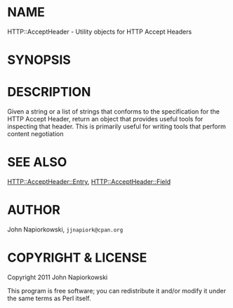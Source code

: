# NAME

HTTP::AcceptHeader - Utility objects for HTTP Accept Headers

# SYNOPSIS

# DESCRIPTION

Given a string or a list of strings that conforms to the specification for the
HTTP Accept Header, return an object that provides useful tools for inspecting
that header.  This is primarily useful for writing tools that perform content
negotiation

# SEE ALSO

[HTTP::AcceptHeader::Entry](http://search.cpan.org/perldoc?HTTP::AcceptHeader::Entry), [HTTP::AcceptHeader::Field](http://search.cpan.org/perldoc?HTTP::AcceptHeader::Field)

# AUTHOR

John Napiorkowski, `jjnapiork@cpan.org`

# COPYRIGHT & LICENSE

Copyright 2011 John Napiorkowski

This program is free software; you can redistribute it and/or modify it under the same terms as Perl itself.